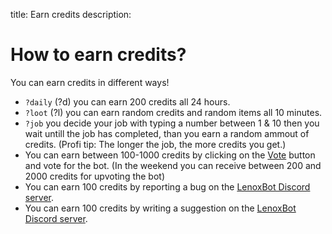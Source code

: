 title: Earn credits
description:

# How to earn credits?

You can earn credits in different ways!

* `?daily` (?d) you can earn 200 credits all 24 hours.
* `?loot` (?l) you can earn random credits and random items all 10 minutes.
* `?job` you decide your job with typing a number between 1 & 10 then you wait untill the job has completed, than you earn a random ammout of credits. (Profi tip: The longer the job, the more credits you get.)
* You can earn between 100-1000 credits by clicking on the [Vote](https://discordbots.org/bot/354712333853130752/vote) button and vote for the bot. (In the weekend you can receive between 200 and 2000 credits for upvoting the bot)
* You can earn 100 credits by reporting a bug on the [LenoxBot Discord server](https://lenoxbot.com/discord/).
* You can earn 100 credits by writing a suggestion on the [LenoxBot Discord server](https://lenoxbot.com/discord/).

